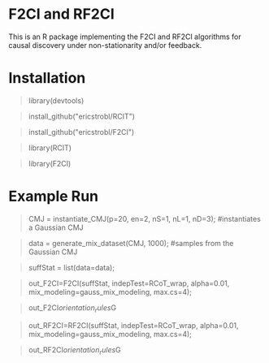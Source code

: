 # F2CI and RF2CI

This is an R package implementing the F2CI and RF2CI algorithms for causal discovery under non-stationarity and/or feedback.

# Installation

> library(devtools)

> install_github("ericstrobl/RCIT")

> install_github("ericstrobl/F2CI")

> library(RCIT)

> library(F2CI)

# Example Run

> CMJ = instantiate_CMJ(p=20, en=2, nS=1, nL=1, nD=3); #instantiates a Gaussian CMJ

> data = generate_mix_dataset(CMJ, 1000); #samples from the Gaussian CMJ

> suffStat = list(data=data);

> out_F2CI=F2CI(suffStat, indepTest=RCoT_wrap, alpha=0.01, mix_modeling=gauss_mix_modeling, max.cs=4);

> out_F2CI$orientation_rules$G

> out_RF2CI=RF2CI(suffStat, indepTest=RCoT_wrap, alpha=0.01, mix_modeling=gauss_mix_modeling, max.cs=4);

> out_RF2CI$orientation_rules$G
